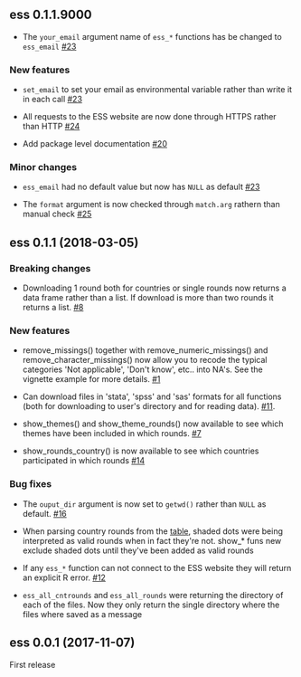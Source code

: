 ## ess 0.1.1.9000

* The `your_email` argument name of `ess_*` functions has be changed to `ess_email` [#23](https://github.com/cimentadaj/ess/issues/23)

### New features

* `set_email` to set your email as environmental variable rather than write it in each call [#23](https://github.com/cimentadaj/ess/issues/23)

* All requests to the ESS website are now done through HTTPS rather than HTTP [#24](https://github.com/cimentadaj/ess/issues/24)

* Add package level documentation [#20](https://github.com/cimentadaj/ess/issues/20)

### Minor changes

* `ess_email` had no default value but now has `NULL` as default [#23](https://github.com/cimentadaj/ess/issues/23)

* The `format` argument is now checked through `match.arg` rathern than manual check [#25](https://github.com/cimentadaj/ess/issues/25)

## ess 0.1.1 (2018-03-05)

### Breaking changes

* Downloading 1 round both for countries or single rounds now returns a data frame rather than a list. If download is more than two rounds it returns a list. [#8](https://github.com/cimentadaj/ess/issues/8)

### New features

* remove_missings() together with remove_numeric_missings() and remove_character_missings() now allow you to recode the typical categories 'Not applicable', 'Don't know', etc.. into NA's. See the vignette example for more details. [#1](https://github.com/cimentadaj/ess/issues/1)

* Can download files in 'stata', 'spss' and 'sas' formats for all functions (both for downloading to user's directory and for reading data). [#11](https://github.com/cimentadaj/ess/issues/11).

* show_themes() and show_theme_rounds() now available to see which themes have been included in which rounds. [#7](https://github.com/cimentadaj/ess/issues/7)

* show_rounds_country() is now available to see which countries participated in which rounds [#14](https://github.com/cimentadaj/ess/issues/14)

### Bug fixes

* The `ouput_dir` argument is now set to `getwd()` rather than `NULL` as default. [#16](https://github.com/cimentadaj/ess/issues/16)

* When parsing country rounds from the [table](http://www.europeansocialsurvey.org/data/country_index.html), shaded dots were being interpreted as valid rounds when in fact they're not. show_* funs new exclude shaded dots until they've been added as valid rounds

* If any `ess_*` function can not connect to the ESS website they will return an explicit R error. [#12](https://github.com/cimentadaj/ess/issues/12)

* `ess_all_cntrounds` and `ess_all_rounds` were returning the directory of each of the files. Now they only return the single directory where the files where saved as a message

## ess 0.0.1 (2017-11-07)

First release